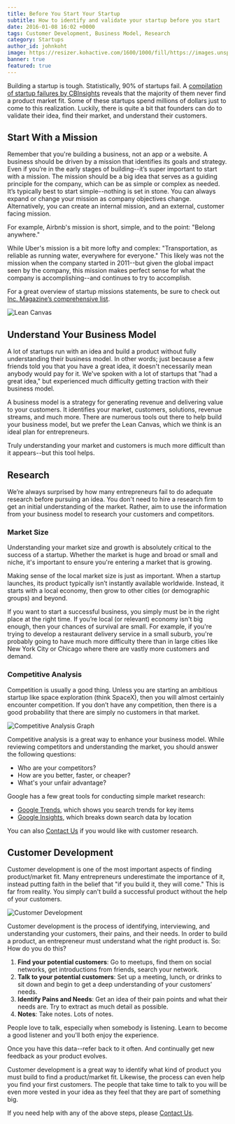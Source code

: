 ```yaml
---
title: Before You Start Your Startup
subtitle: How to identify and validate your startup before you start
date: 2016-01-08 16:02 +0000
tags: Customer Development, Business Model, Research
category: Startups
author_id: johnkoht
image: https://resizer.kohactive.com/1600/1000/fill/https://images.unsplash.com/photo-1429051781835-9f2c0a9df6e4
banner: true
featured: true
---
```


Building a startup is tough. Statistically, 90% of startups fail. A [compilation of startup failures by CBInsights][cb-insights-failures] reveals that the majority of them never find a product market fit. Some of these startups spend millions of dollars just to come to this realization. Luckily, there is quite a bit that founders can do to validate their idea, find their market, and understand their customers.


## Start With a Mission

Remember that you're building a business, not an app or a website. A business should be driven by a mission that identifies its goals and strategy. Even if you’re in the early stages of building--it’s super important to start with a mission. The mission should be a big idea that serves as a guiding principle for the company, which can be as simple or complex as needed. It’s typically best to start simple--nothing is set in stone. You can always expand or change your mission as company objectives change. Alternatively, you can create an internal mission, and an external, customer facing mission.

For example, Airbnb's mission is short, simple, and to the point: "Belong anywhere."

While Uber's mission is a bit more lofty and complex: "Transportation, as reliable as running water, everywhere for everyone." This likely was not the mission when the company started in 2011--but given the global impact seen by the company, this mission makes perfect sense for what the company is accomplishing--and continues to try to accomplish.

For a great overview of startup missions statements, be sure to check out [Inc. Magazine’s comprehensive list][inc-mission-statements]. 


<div><img src="http://leanstack.com/wp-content/uploads/2012/06/Screen-Shot-2012-06-14-at-9.38.44-AM.png" alt="Lean Canvas" /></div>


## Understand Your Business Model
A lot of startups run with an idea and build a product without fully understanding their business model. In other words; just because a few friends told you that you have a great idea, it doesn't necessarily mean anybody would pay for it. We've spoken with a lot of startups that "had a great idea," but experienced much difficulty getting traction with their business model. 

A business model is a strategy for generating revenue and delivering value to your customers. It identifies your market, customers, solutions, revenue streams, and much more. There are numerous tools out there to help build your business model, but we prefer the Lean Canvas, which we think is an ideal plan for entrepreneurs.

Truly understanding your market and customers is much more difficult than it appears--but this tool helps.



## Research
We’re always surprised by how many entrepreneurs fail to do adequate research before pursuing an idea. You don't need to hire a research firm to get an initial understanding of the market. Rather, aim to use the information from your business model to research your customers and competitors.

### Market Size
Understanding your market size and growth is absolutely critical to the success of a startup. Whether the market is huge and broad or small and niche, it's important to ensure you're entering a market that is growing.

Making sense of the local market size is just as important. When a startup launches, its product typically isn’t instantly available worldwide. Instead, it starts with a local economy, then grow to other cities (or demographic groups) and beyond. 

If you want to start a successful business, you simply must be in the right place at the right time. If you’re local (or relevant) economy isn't big enough, then your chances of survival are small. For example, if you're trying to develop a restaurant delivery service in a small suburb, you're probably going to have much more difficulty there than in large cities like New York City or Chicago where there are vastly more customers and demand.

### Competitive Analysis

Competition is usually a good thing. Unless you are starting an ambitious startup like space exploration (think SpaceX), then you will almost certainly encounter competition. If you don’t have any competition, then there is a good probability that there are simply no customers in that market.

<div><img src="https://tctechcrunch2011.files.wordpress.com/2011/03/information-discovery-matrix.png" alt="Competitive Analysis Graph" /></div>

Competitive analysis is a great way to enhance your business model. While reviewing competitors and understanding the market, you should answer the following questions:

- Who are your competitors?
- How are you better, faster, or cheaper?
- What's your unfair advantage?

Google has a few great tools for conducting simple market research:

- [Google Trends][google-trends], which shows you search trends for key items
- [Google Insights][google-insights], which breaks down search data by location

You can also <a data-toggle="modal" data-planner-button="true" data-planner-source="blog-post-before-you-start-your-startup" href="#modal-project-planner">Contact Us</a> if you would like with customer research.

## Customer Development
Customer development is one of the most important aspects of finding product/market fit. Many entrepreneurs underestimate the importance of it, instead putting faith in the belief that "if you build it, they will come." This is far from reality. You simply can't build a successful product without the help of your customers.

<div><img src="http://resizer.kohactive.com/1200/700/fit/http://www.entrepreneur-ideas.org/wp-content/uploads/2014/10/customer-development.png" alt="Customer Development" /></div>

Customer development is the process of identifying, interviewing, and understanding your customers, their pains, and their needs. In order to build a product, an entrepreneur must understand what the right product is. So: How do you do this?

1. **Find your potential customers**: Go to meetups, find them on social networks, get introductions from friends, search your network.
2. **Talk to your potential customers**: Set up a meeting, lunch, or drinks to sit down and begin to get a deep understanding of your customers’ needs.
3. **Identify Pains and Needs**: Get an idea of their pain points and what their needs are. Try to extract as much detail as possible.
4. **Notes**: Take notes. Lots of notes.

People love to talk, especially when somebody is listening. Learn to become a good listener and you'll both enjoy the experience. 

Once you have this data--refer back to it often. And continually get new feedback as your product evolves.

Customer development is a great way to identify what kind of product you must build to find a product/market fit. Likewise, the process can even help you find your first customers. The people that take time to talk to you will be even more vested in your idea as they feel that they are part of something big.

If you need help with any of the above steps, please <a data-toggle="modal" data-planner-button="true" data-planner-source="blog-post-before-you-start-your-startup" href="#modal-project-planner">Contact Us</a>. 

[cb-insights-failures]: https://www.cbinsights.com/blog/startup-failure-post-mortem/ "Compilation of startup failures by CBInsights"
[inc-mission-statements]: http://www.inc.com/larry-kim/30-inspiring-billion-dollar-startup-company-mission-statements.html "30 Inspiring Billion-Dollar Startup Company Mission Statements"
[lean-canvas]: https://leanstack.com/lean-canvas/ "Lean Canvas Business Model"
[google-trends]: https://www.google.com/trends/ "Google Trends"
[google-insights]: http://www.google.com/insights/ "Google Insights"